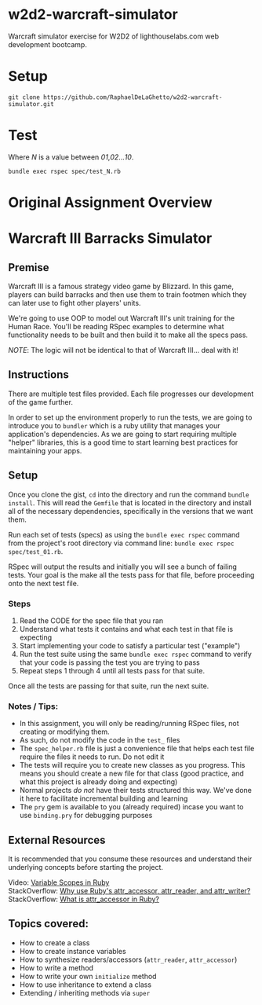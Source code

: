 w2d2-warcraft-simulator
=======================

Warcraft simulator exercise for W2D2 of lighthouselabs.com web development bootcamp.

# Setup

```
git clone https://github.com/RaphaelDeLaGhetto/w2d2-warcraft-simulator.git
```

# Test

Where _N_ is a value between _01_,_02_..._10_.

```
bundle exec rspec spec/test_N.rb
```



Original Assignment Overview
============================

Warcraft III Barracks Simulator
===============================

## Premise

Warcraft III is a famous strategy video game by Blizzard. In this game, players can build barracks and then use them to train footmen which they can later use to fight other players' units.

We're going to use OOP to model out Warcraft III's unit training for the Human Race. You'll be reading RSpec examples to determine what functionality needs to be built and then build it to make all the specs pass.

_NOTE_: The logic will not be identical to that of Warcraft III... deal with it!

## Instructions

There are multiple test files provided. Each file progresses our development of the game further.

In order to set up the environment properly to run the tests, we are going to introduce you to `bundler` which is a ruby utility that manages your application's dependencies. As we are going to start requiring multiple "helper" libraries, this is a good time to start learning best practices for maintaining your apps.

## Setup
Once you clone the gist, `cd` into the directory and run the command `bundle install`. This will read the `Gemfile` that is located in the directory and install all of the necessary dependencies, specifically in the versions that we want them.

Run each set of tests (specs) as using the `bundle exec rspec` command from the project's root directory via command line: `bundle exec rspec spec/test_01.rb`.

RSpec will output the results and initially you will see a bunch of failing tests. Your goal is the make all the tests pass for that file, before proceeding onto the next test file.

### Steps

1. Read the CODE for the spec file that you ran
2. Understand what tests it contains and what each test in that file is expecting
3. Start implementing your code to satisfy a particular test ("example")
4. Run the test suite using the same `bundle exec rspec` command to verify that your code is passing the test you are trying to pass
5. Repeat steps 1 through 4 until all tests pass for that suite.

Once all the tests are passing for that suite, run the next suite.

### Notes / Tips:

* In this assignment, you will only be reading/running RSpec files, not creating or modifying them.
* As such, do not modify the code in the `test_` files
* The `spec_helper.rb` file is just a convenience file that helps each test file require the files it needs to run. Do not edit it
* The tests will require you to create new classes as you progress. This means you should create a new file for that class (good practice, and what this project is already doing and expecting)
* Normal projects *do not* have their tests structured this way. We've done it here to facilitate incremental building and learning
* The `pry` gem is available to you (already required) incase you want to use `binding.pry` for debugging purposes

## External Resources

It is recommended that you consume these resources and understand their underlying concepts before starting the project.

Video: [Variable Scopes in Ruby](http://www.youtube.com/watch?v=iLxKNUFHAnY)  
StackOverflow: [Why use Ruby's attr_accessor, attr_reader, and attr_writer?](http://stackoverflow.com/questions/5046831/why-use-rubys-attr-accessor-attr-reader-and-attr-writer)  
StackOverflow: [What is attr_accessor in Ruby?](http://stackoverflow.com/questions/4370960/what-is-attr-accessor-in-ruby)

## Topics covered:

* How to create a class
* How to create instance variables
* How to synthesize readers/accessors (`attr_reader`, `attr_accessor`)
* How to write a method
* How to write your own `initialize` method
* How to use inheritance to extend a class
* Extending / inheriting methods via `super`
